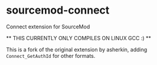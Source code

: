 # sourcemod-connect
Connect extension for SourceMod

** THIS CURRENTLY ONLY COMPILES ON LINUX GCC :) **

This is a fork of the original extension by asherkin, adding `Connect_GetAuthId` for other formats.
